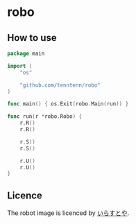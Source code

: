 # robo

## How to use

```go
package main

import (
	"os"

	"github.com/tenntenn/robo"
)

func main() { os.Exit(robo.Main(run)) }

func run(r *robo.Robo) {
	r.R()
	r.R()

	r.S()
	r.S()

	r.U()
	r.U()
}
```

## Licence

The robot image is licenced by [いらすとや](https://www.irasutoya.com/).
